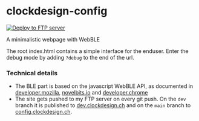 # clockdesign-config
[![Deploy to FTP server](https://github.com/CLOCKdesign/clockdesign-config/actions/workflows/main.yaml/badge.svg)](https://github.com/CLOCKdesign/clockdesign-config/actions/workflows/main.yaml)

A minimalistic webpage with WebBLE

The root index.html contains a simple interface for the enduser.
Enter the debug mode by adding <code>?debug</code> to the end of the url.

### Technical details
- The BLE part is based on the javascript WebBLE API, as documented in [developer.mozilla](https://developer.mozilla.org/en-US/docs/Web/API/Web_Bluetooth_API), [novelbits.io](https://novelbits.io/web-bluetooth-getting-started-guide/) and [developer.chrome](https://developer.chrome.com/articles/bluetooth/)
- The site gets pushed to my FTP server on every git push. On the <code>dev</code> branch it is published to [dev.clockdesign.ch](https://dev.clockdesign.ch) and on the <code>main</code> branch to [config.clockdesign.ch](https://config.clockdesign.ch).
